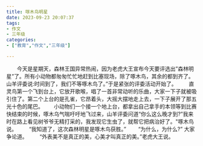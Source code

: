 ```yaml
---
title: 啄木鸟明星
date: 2023-09-23 20:07:37
tags:
- 作文
- 三年级
categories:
- ["教育","作文","三年级"]

---
```

&emsp;&emsp;今天是星期天，森林王国异常热闹，因为老虎大王宣布今天要评选出”森林明星”了。所有小动物都匆匆忙忙地赶到比塞现场，除了啄木鸟，其余的都到齐了。山羊评委说:时间到了，我们不等啄木鸟了。”于是紧张的评委活动开始了。
&emsp;&emsp;直灵鸟第一个飞到台上，它放开歌喉，唱了一首非常动听的乐曲，大家一下子就被吸引住了。第二个上台的是孔雀，它昂着头，大摇大摆地走上去，一下子展开了那五光十色的尾巴。&emsp;&emsp;小动物们一个接一个地上台，都拿出自己拿手的本领等到比赛快结束的时候，啄木乌气喘吁吁地飞过来，山羊评委问道“你么这么晚才到?”我来时在路上看见树爷爷无精打采的，我发现它生虫了，就帮它把病治好了。"啄木鸟说。
&emsp;&emsp;“我知道了，这次森林明星是啄木鸟获胜。”
&emsp;&emsp;“为什么，为什么?” 大家争论道。
&emsp;&emsp;“外表美不是真正的美，心美才叫真正的美。”老虎大王说。

